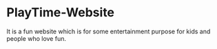 # PlayTime-Website
It is a fun website which is for some entertainment purpose for kids and people who love fun.
